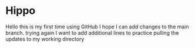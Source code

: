 # Hippo

Hello this is my first time using GitHub I hope I can add  changes to the main branch. trying again 
I want to add additional lines to practice pulling the updates to my working directory 
